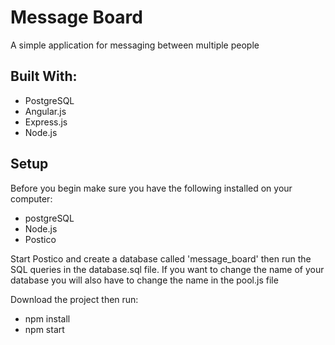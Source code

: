 # Message Board

A simple application for messaging between multiple people

## Built With:

- PostgreSQL
- Angular.js
- Express.js
- Node.js

## Setup

Before you begin make sure you have the following installed on your computer:
  - postgreSQL
  - Node.js
  - Postico
  
Start Postico and create a database called 'message_board' then run the SQL queries in the database.sql file.
If you want to change the name of your database you will also have to change the name in the pool.js file 
  
Download the project then run:
  - npm install
  - npm start
  
